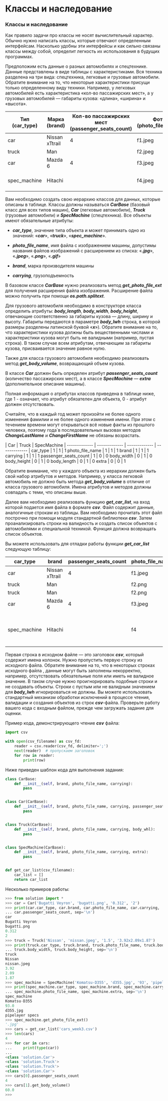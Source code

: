 Классы и наследование<a name="TOP"></a>
===================

### Классы и наследование ###

Как правило задачи про классы не носят вычислительный характер. Обычно нужно написать классы, которые отвечают определенным интерфейсам. Насколько удобны эти интерфейсы и как сильно связаны классы между собой, определит легкость их использования в будущих программах.

Предположим есть данные о разных автомобилях и спецтехнике. Данные представлены в виде таблицы с характеристиками. Вся техника разделена на три вида: спецтехника, легковые и грузовые автомобили. Обратите внимание на то, что некоторые характеристики присущи только определенному виду техники. Например, у легковых автомобилей есть характеристика «кол-во пассажирских мест», а у грузовых автомобилей — габариты кузова: «длина», «ширина» и «высота».

Тип (car_type)   | Марка (brand) | Кол-во пассажирских мест (passenger_seats_count) | Фото (photo_file_name) | Кузов ДxШxВ, м (body_lwh) | Грузоподъемность, Тонн (carrying) | Дополнительно (extra) |
------------- | ------------- | ------------- | ------------- | ------------- | ------------- | ------------- |
car | Nissan xTtrail | 4 | f1.jpeg |  | 2.5 |  |
truck | Man |  | f2.jpeg | 8x3x2.5 | 20 |  |
car | Mazda 6 | 4 | f3.jpeg |  | 2.5 |  |
spec_machine | Hitachi |  | f4.jpeg |  | 1.2 | Легкая техника для уборки снега |

Вам необходимо создать свою иерархию классов для данных, которые описаны в таблице. Классы должны называться ***CarBase*** (базовый класс для всех типов машин), ***Car*** (легковые автомобили), ***Truck*** (грузовые автомобили) и ***SpecMachine*** (спецтехника). Все объекты имеют обязательные атрибуты:

- ***car_type***, значение типа объекта и может принимать одно из значений: «***car***», «***truck***», «***spec_machine***».

- ***photo_file_name***, имя файла с изображением машины, допустимы названия файлов изображений с расширением из списка: «***.jpg***», «***.jpeg***», «***.png***», «***.gif***»

- ***brand***, марка производителя машины

- ***carrying***, грузоподъемность

В базовом классе ***CarBase*** нужно реализовать метод ***get_photo_file_ext*** для получения расширения файла изображения. Расширение файла можно получить при помощи ***os.path.splitext***.

Для грузового автомобиля необходимо в конструкторе класса определить атрибуты: ***body_length***, ***body_width***, ***body_height***, отвечающие соответственно за габариты кузова — длину, ширину и высоту. Габариты передаются в параметре ***body_lwh*** строка, в которой размеры разделены латинской буквой «***x***»). Обратите внимание на то, что характеристики кузова должны быть вещественными числами и характеристики кузова могут быть не валидными (например, пустая строка). В таком случае всем атрибутам, отвечающим за габариты кузова, присваивается значение равное нулю.

Также для класса грузового автомобиля необходимо реализовать метод ***get_body_volume***, возвращающий объем кузова.

В классе ***Car*** должен быть определен атрибут ***passenger_seats_count*** (количество пассажирских мест), а в классе ***SpecMachine*** — ***extra*** (дополнительное описание машины).

Полная информация о атрибутах классов приведена в таблице ниже, где 1 - означает, что атрибут обязателен для объекта, 0 - атрибут должен отсутствовать.

Считайте, что в каждый год может произойти не более одного изменения фамилии и не более одного изменения имени. При этом с течением времени могут открываться всё новые факты из прошлого человека, поэтому года́ в последовательных вызовах методов ***ChangeLastName*** и ***ChangeFirstName*** не обязаны возрастать.

| Car | Truck | SpecMachine |
------------- | ------------- | ------------- | ------------- |
car_type | 1 | 1 | 1
photo_file_name | 1 | 1 | 1
brand | 1 | 1 | 1
carrying | 1 | 1 | 1
passenger_seats_count | 1 | 0 | 0
body_width | 0 | 1 | 0
body_height | 0 | 1 | 0
body_length | 0 | 1 | 0
extra | 0 | 0 | 1

Обратите внимание, что у каждого объекта из иерархии должен быть свой набор атрибутов и методов. Например, у класса легковой автомобиль не должно быть метода ***get_body_volume*** в отличие от класса грузового автомобиля. Имена атрибутов и методов должны совпадать с теми, что описаны выше.

Далее вам необходимо реализовать функцию ***get_car_list***, на вход которой подается имя файла в формате ***csv***. Файл содержит данные, аналогичные строкам из таблицы. Вам необходимо прочитать этот файл построчно при помощи модуля стандартной библиотеки ***csv***. Затем проанализировать строки на валидность и создать список объектов с автомобилями и специальной техникой. Функция должна возвращать список объектов.

Вы можете использовать для отладки работы функции ***get_car_list*** следующую таблицу:

car_type | brand | passenger_seats_count | photo_file_name | body_whl | carrying | extra |
------------- | ------------- | ------------- | ------------- | ------------- | ------------- | ------------- |
car |	Nissan xTtrail | 4 | f1.jpeg |  | 2.5 |  |	
truck |	Man |  | f2.png |	8x3x2.5 | 20 |  |
truck |	Man	|	 | f2.png	|  | 20 |  |
car |	Mazda 6 |	4	| f3.jpeg |  | 2.5 |  |
  |  |  |  |  |  |  |
spec_machine | Hitachi |  | f4 |  | 1.2 |	Легкая техника для уборки снега|

Первая строка в исходном файле — это заголовок ***csv***, который содержит имена колонок. Нужно пропустить первую строку из исходного файла. Обратите внимание на то, что в некоторых строках исходного файла , данные могут быть заполнены некорректно, например, отсутствовать обязательные поля или иметь не валидное значение. В таком случае нужно проигнорировать подобные строки и не создавать объекты. Строки с пустым или не валидным значением для ***body_lwh*** игнорироваться не должны.  Вы можете использовать стандартный механизм обработки исключений в процессе чтения, валидации и создания объектов из строк ***csv***-файла. Проверьте работу вашего кода с входным файлом, прежде чем загружать задание для оценки.

Пример кода, демонстрирующего чтение ***csv*** файла:

```Python
import csv

with open(csv_filename) as csv_fd:
    reader = csv.reader(csv_fd, delimiter=';')
    next(reader)  # пропускаем заголовок
    for row in reader:
        print(row)
```

Ниже приведен шаблон кода для выполнения задания:

```Python
class CarBase:
    def __init__(self, brand, photo_file_name, carrying):
        pass


class Car(CarBase):
    def __init__(self, brand, photo_file_name, carrying, passenger_seats_count):
        pass


class Truck(CarBase):
    def __init__(self, brand, photo_file_name, carrying, body_whl):
        pass


class SpecMachine(CarBase):
    def __init__(self, brand, photo_file_name, carrying, extra):
        pass


def get_car_list(csv_filename):
    car_list = []
    return car_list
```

Несколько примеров работы: 

```Python
>>> from solution import *
>>> car = Car('Bugatti Veyron', 'bugatti.png', '0.312', '2')
>>> print(car.car_type, car.brand, car.photo_file_name, car.carrying,
... car.passenger_seats_count, sep='\n')
car
Bugatti Veyron
bugatti.png
0.312
2
>>> truck = Truck('Nissan', 'nissan.jpeg', '1.5', '3.92x2.09x1.87')
>>> print(truck.car_type, truck.brand, truck.photo_file_name, truck.body_length,
... truck.body_width, truck.body_height, sep='\n')
truck
Nissan
nissan.jpeg
3.92
2.09
1.87
>>> spec_machine = SpecMachine('Komatsu-D355', 'd355.jpg', '93', 'pipelayer specs')
>>> print(spec_machine.car_type, spec_machine.brand, spec_machine.carrying,
... spec_machine.photo_file_name, spec_machine.extra, sep='\n')
spec_machine
Komatsu-D355
93.0
d355.jpg
pipelayer specs
>>> spec_machine.get_photo_file_ext()
'.jpg'
>>> cars = get_car_list('cars_week3.csv')
>>> len(cars)
4
>>> for car in cars:
...     print(type(car))
... 
<class 'solution.Car'>
<class 'solution.Truck'>
<class 'solution.Truck'>
<class 'solution.Car'>
>>> cars[0].passenger_seats_count
4
>>> cars[1].get_body_volume()
60.0
>>> 
```
